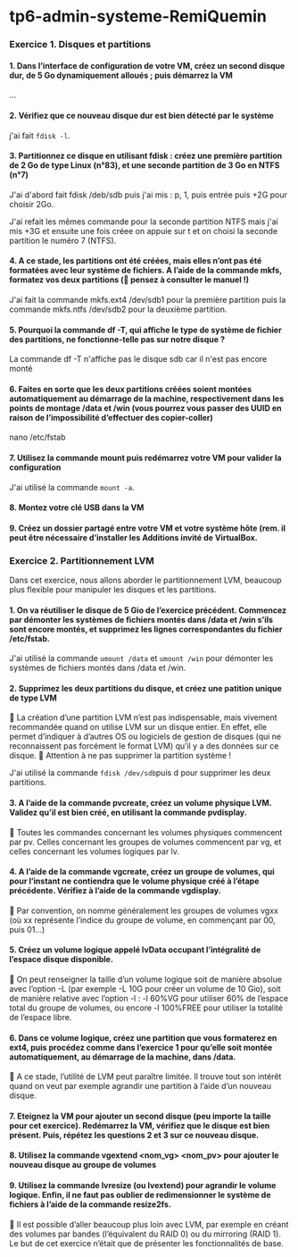 # tp6-admin-systeme-RemiQuemin
### Exercice 1. Disques et partitions

#### 1. Dans l’interface de configuration de votre VM, créez un second disque dur, de 5 Go dynamiquement alloués ; puis démarrez la VM
...

#### 2. Vérifiez que ce nouveau disque dur est bien détecté par le système
j'ai fait `fdisk -l`.

#### 3. Partitionnez ce disque en utilisant fdisk : créez une première partition de 2 Go de type Linux (n°83), et une seconde partition de 3 Go en NTFS (n°7)
J'ai d'abord fait fdisk /deb/sdb puis j'ai mis : p, 1, puis entrée puis +2G pour choisir 2Go.

J'ai refait les mêmes commande pour la seconde partition NTFS mais j'ai mis +3G et ensuite une fois créee on appuie sur t et on choisi la seconde partition le numéro 7 (NTFS).

#### 4. A ce stade, les partitions ont été créées, mais elles n’ont pas été formatées avec leur système de fichiers. A l’aide de la commande mkfs, formatez vos deux partitions ( pensez à consulter le manuel !)
J'ai fait la commande mkfs.ext4 /dev/sdb1 pour la première partition puis la commande mkfs.ntfs /dev/sdb2 pour la deuxième partition.

#### 5. Pourquoi la commande df -T, qui affiche le type de système de fichier des partitions, ne fonctionne-telle pas sur notre disque ?
La commande df -T n'affiche pas le disque sdb car il n'est pas encore monté

#### 6. Faites en sorte que les deux partitions créées soient montées automatiquement au démarrage de la machine, respectivement dans les points de montage /data et /win (vous pourrez vous passer des UUID en raison de l’impossibilité d’effectuer des copier-coller)
nano /etc/fstab

#### 7. Utilisez la commande mount puis redémarrez votre VM pour valider la configuration
J'ai utilisé la commande `mount -a`.
#### 8. Montez votre clé USB dans la VM

#### 9. Créez un dossier partagé entre votre VM et votre système hôte (rem. il peut être nécessaire d’installer les Additions invité de VirtualBox.

### Exercice 2. Partitionnement LVM
Dans cet exercice, nous allons aborder le partitionnement LVM, beaucoup plus flexible pour manipuler les disques et les partitions.
#### 1. On va réutiliser le disque de 5 Gio de l’exercice précédent. Commencez par démonter les systèmes de fichiers montés dans /data et /win s’ils sont encore montés, et supprimez les lignes correspondantes du fichier /etc/fstab.
J'ai utilisé la commande `umount /data` et `umount /win` pour démonter les systèmes de fichiers montés dans /data et /win.
#### 2. Supprimez les deux partitions du disque, et créez une patition unique de type LVM
 La création d’une partition LVM n’est pas indispensable, mais vivement recommandée quand on utilise LVM sur un disque entier. En effet, elle permet d’indiquer à d’autres OS ou logiciels de gestion de disques (qui ne reconnaissent pas forcément le format LVM) qu’il y a des données sur ce disque.
 Attention à ne pas supprimer la partition système !

J'ai utilisé la commande `fdisk /dev/sdb`puis d pour supprimer les deux partitions.  

#### 3. A l’aide de la commande pvcreate, créez un volume physique LVM. Validez qu’il est bien créé, en utilisant la commande pvdisplay.
 Toutes les commandes concernant les volumes physiques commencent par pv. Celles concernant les groupes de volumes commencent par vg, et celles concernant les volumes logiques par lv.

#### 4. A l’aide de la commande vgcreate, créez un groupe de volumes, qui pour l’instant ne contiendra que le volume physique créé à l’étape précédente. Vérifiez à l’aide de la commande vgdisplay.
 Par convention, on nomme généralement les groupes de volumes vgxx (où xx représente l’indice du groupe de volume, en commençant par 00, puis 01...)

#### 5. Créez un volume logique appelé lvData occupant l’intégralité de l’espace disque disponible.
 On peut renseigner la taille d’un volume logique soit de manière absolue avec l’option -L (par exemple -L 10G pour créer un volume de 10 Gio), soit de manière relative avec l’option -l : -l 60%VG pour utiliser 60% de l’espace total du groupe de volumes, ou encore -l 100%FREE pour utiliser la totalité de l’espace libre.

#### 6. Dans ce volume logique, créez une partition que vous formaterez en ext4, puis procédez comme dans l’exercice 1 pour qu’elle soit montée automatiquement, au démarrage de la machine, dans /data.
 A ce stade, l’utilité de LVM peut paraître limitée. Il trouve tout son intérêt quand on veut par exemple agrandir une partition à l’aide d’un nouveau disque.

#### 7. Eteignez la VM pour ajouter un second disque (peu importe la taille pour cet exercice). Redémarrez la VM, vérifiez que le disque est bien présent. Puis, répétez les questions 2 et 3 sur ce nouveau disque.

#### 8. Utilisez la commande vgextend <nom_vg> <nom_pv> pour ajouter le nouveau disque au groupe de volumes

#### 9. Utilisez la commande lvresize (ou lvextend) pour agrandir le volume logique. Enfin, il ne faut pas oublier de redimensionner le système de fichiers à l’aide de la commande resize2fs.

 Il est possible d’aller beaucoup plus loin avec LVM, par exemple en créant des volumes par bandes (l’équivalent du RAID 0) ou du mirroring (RAID 1). Le but de cet exercice n’était que de présenter les fonctionnalités de base.
